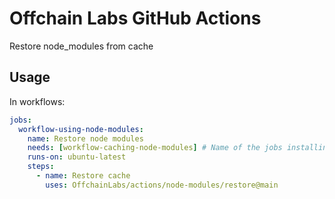 # Offchain Labs GitHub Actions

Restore node_modules from cache

## Usage

In workflows:

```yml
jobs:
  workflow-using-node-modules:
    name: Restore node modules
    needs: [workflow-caching-node-modules] # Name of the jobs installing node_modules through node-module-save-cache action
    runs-on: ubuntu-latest
    steps:
      - name: Restore cache
        uses: OffchainLabs/actions/node-modules/restore@main
```
